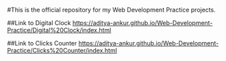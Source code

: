 #This is the official repository for my Web Development Practice projects.

##Link to Digital Clock
  https://aditya-ankur.github.io/Web-Development-Practice/Digital%20Clock/index.html

##Link to Clicks Counter
https://aditya-ankur.github.io/Web-Development-Practice/Clicks%20Counter/index.html
